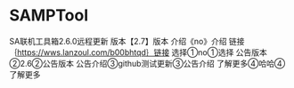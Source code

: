 # SAMPTool
SA联机工具箱2.6.0远程更新
版本【2.7】版本
介绍《no》介绍
链接｛https://wws.lanzoul.com/b00bhtqd｝链接
选择①no①选择
公告版本②2.6②公告版本
公告介绍③github测试更新③公告介绍
了解更多④哈哈④了解更多

